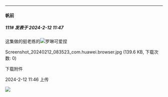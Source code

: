 
*****

####  帆前  
##### 111#       发表于 2024-2-12 11:47

这集做的挺老练的<img src="https://static.saraba1st.com/image/smiley/face2017/033.png" referrerpolicy="no-referrer">罗琳可爱捏

Screenshot_20240212_083523_com.huawei.browser.jpg
(139.6 KB, 下载次数: 0)

下载附件

2024-2-12 11:46 上传

<img src="https://img.saraba1st.com/forum/202402/12/114651tdhan31115upzazd.jpg" referrerpolicy="no-referrer">

